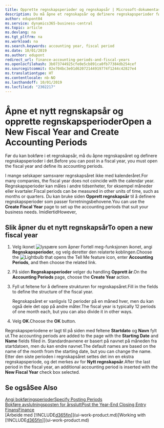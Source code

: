 ```yaml
---
title: Opprette regnskapsperioder og regnskapsår | Microsoft-dokumentasjon
description: Du må åpne et regnskapsår og definere regnskapsperioder før du kan bokføre i regnskapsåret.
author: edupont04
ms.service: dynamics365-business-central
ms.topic: article
ms.devlang: na
ms.tgt_pltfrm: na
ms.workload: na
ms.search.keywords: accounting year, fiscal period
ms.date: 10/01/2019
ms.author: edupont
redirect_url: finance-accounting-periods-and-fiscal-years
ms.openlocfilehash: 3b073744925cfe0e5cb891ca0fb77384db254cef
ms.sourcegitcommit: 02e704bc3e01d62072144919774f1244c42827e4
ms.translationtype: HT
ms.contentlocale: nb-NO
ms.lasthandoff: 10/01/2019
ms.locfileid: "2302217"
---
```

# <a name="open-a-new-fiscal-year-and-create-accounting-periods"></a><span data-ttu-id="f72b6-103">Åpne et nytt regnskapsår og opprette regnskapsperioder</span><span class="sxs-lookup"><span data-stu-id="f72b6-103">Open a New Fiscal Year and Create Accounting Periods</span></span>
<span data-ttu-id="f72b6-104">Før du kan bokføre i et regnskapsår, må du åpne regnskapsåret og definere regnskapsperioder i det.</span><span class="sxs-lookup"><span data-stu-id="f72b6-104">Before you can post in a fiscal year, you must open the fiscal year and define its accounting periods.</span></span>  

<span data-ttu-id="f72b6-105">I mange selskaper samsvarer regnskapsåret ikke med kalenderåret.</span><span class="sxs-lookup"><span data-stu-id="f72b6-105">For many companies, the fiscal year does not coincide with the calendar year.</span></span> <span data-ttu-id="f72b6-106">Regnskapsperioder kan måles i andre tidsenheter, for eksempel måneder eller kvartaler.</span><span class="sxs-lookup"><span data-stu-id="f72b6-106">Fiscal periods can be measured in other units of time, such as months or quarters.</span></span> <span data-ttu-id="f72b6-107">Du kan bruke siden **Opprett regnskapsår** til å definere regnskapsperioder som passer forretningsbehovene.</span><span class="sxs-lookup"><span data-stu-id="f72b6-107">You can use the **Create Fiscal Year** page to set up the accounting periods that suit your business needs.</span></span> <span data-ttu-id="f72b6-108">Imidlertid</span><span class="sxs-lookup"><span data-stu-id="f72b6-108">However,</span></span>   

## <a name="to-open-a-new-fiscal-year"></a><span data-ttu-id="f72b6-109">Slik åpner du et nytt regnskapsår</span><span class="sxs-lookup"><span data-stu-id="f72b6-109">To open a new fiscal year</span></span>
1. <span data-ttu-id="f72b6-110">Velg ikonet ![lyspære som åpner Fortell meg-funksjonen](media/ui-search/search_small.png "Fortell hva du vil gjøre") ikonet, angi **Regnskapsperioder**, og velg deretter den relaterte koblingen.</span><span class="sxs-lookup"><span data-stu-id="f72b6-110">Choose the ![Lightbulb that opens the Tell Me feature](media/ui-search/search_small.png "Tell me what you want to do") icon, enter **Accounting Periods**, and then choose the related link.</span></span>
2. <span data-ttu-id="f72b6-111">På siden **Regnskapsperioder** velger du handling **Opprett år**.</span><span class="sxs-lookup"><span data-stu-id="f72b6-111">On the **Accounting Periods** page, choose the **Create Year** action.</span></span>
3. <span data-ttu-id="f72b6-112">Fyll ut feltene for å definere strukturen for regnskapsåret.</span><span class="sxs-lookup"><span data-stu-id="f72b6-112">Fill in the fields to define the structure of the fiscal year.</span></span>

    <span data-ttu-id="f72b6-113">Regnskapsåret er vanligvis 12 perioder på en måned hver, men du kan også dele det opp på andre måter.</span><span class="sxs-lookup"><span data-stu-id="f72b6-113">The fiscal year is typically 12 periods of one month each, but you can also divide it in other ways.</span></span>
4. <span data-ttu-id="f72b6-114">Velg **OK**.</span><span class="sxs-lookup"><span data-stu-id="f72b6-114">Choose the **OK** button.</span></span>

<span data-ttu-id="f72b6-115">Regnskapsperiodene er lagt til på siden med feltene **Startdato** og **Navn** fylt ut.</span><span class="sxs-lookup"><span data-stu-id="f72b6-115">The accounting periods are added to the page with the **Starting Date** and **Name** fields filled in.</span></span> <span data-ttu-id="f72b6-116">Standardnavnene er basert på navnet på måneden fra startdatoen, men du kan endre navnet.</span><span class="sxs-lookup"><span data-stu-id="f72b6-116">The default names are based on the name of the month from the starting date, but you can change the name.</span></span> <span data-ttu-id="f72b6-117">Etter den siste perioden i regnskapsåret settes det inn en ekstra regnskapsperiode, og det merkes av for **Nytt regnskapsår**.</span><span class="sxs-lookup"><span data-stu-id="f72b6-117">After the last period in the fiscal year, an additional accounting period is inserted with the **New Fiscal Year** check box selected.</span></span>  


## <a name="see-also"></a><span data-ttu-id="f72b6-118">Se også</span><span class="sxs-lookup"><span data-stu-id="f72b6-118">See Also</span></span>
[<span data-ttu-id="f72b6-119">Angi bokføringsperioder</span><span class="sxs-lookup"><span data-stu-id="f72b6-119">Specify Posting Periods</span></span>](finance-how-specify-posting-periods.md)  
[<span data-ttu-id="f72b6-120">Bokføre avslutningsposten for årsslutt</span><span class="sxs-lookup"><span data-stu-id="f72b6-120">Post the Year-End Closing Entry</span></span>](year-how-post-year-end-close-entry.md)  
[<span data-ttu-id="f72b6-121">Finans</span><span class="sxs-lookup"><span data-stu-id="f72b6-121">Finance</span></span>](finance.md)  
<span data-ttu-id="f72b6-122">[Arbeide med [!INCLUDE[d365fin](includes/d365fin_md.md)]](ui-work-product.md)</span><span class="sxs-lookup"><span data-stu-id="f72b6-122">[Working with [!INCLUDE[d365fin](includes/d365fin_md.md)]](ui-work-product.md)</span></span>
